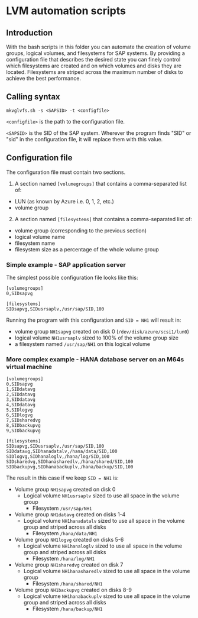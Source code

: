 # LVM automation scripts
## Introduction
With the bash scripts in this folder you can automate the creation of volume groups, logical volumes, and filesystems for SAP systems. By providing a configuration file that describes the desired state you can finely control which filesystems are created and on which volumes and disks they are located. Filesystems are striped across the maximum number of disks to achieve the best performance.

## Calling syntax
~~~~
mkvglvfs.sh -s <SAPSID> -t <configfile>
~~~~

`<configfile>` is the path to the configuration file.

`<SAPSID>` is the SID of the SAP system. Wherever the program finds "SID" or "sid" in the configuration file, it will replace them with this value.

## Configuration file
The configuration file must contain two sections.

1. A section named `[volumegroups]` that contains a comma-separated list of:
* LUN (as known by Azure i.e. 0, 1, 2, etc.)
* volume group

2. A section named `[filesystems]` that contains a comma-separated list of:
* volume group (corresponding to the previous section)
* logical volume name
* filesystem name
* filesystem size as a percentage of the whole volume group

### Simple example - SAP application server
The simplest possible configuration file looks like this:

~~~~
[volumegroups]
0,SIDsapvg

[filesystems]
SIDsapvg,SIDusrsaplv,/usr/sap/SID,100
~~~~

Running the program with this configuration and `SID = NH1` will result in:

* volume group `NH1sapvg` created on disk 0 (`/dev/disk/azure/scsi1/lun0`)
* logical volume `NH1usrsaplv` sized to 100% of the volume group size
* a filesystem named `/usr/sap/NH1` on this logical volume

### More complex example - HANA database server on an M64s virtual machine

~~~~
[volumegroups]
0,SIDsapvg
1,SIDdatavg
2,SIDdatavg
3,SIDdatavg
4,SIDdatavg
5,SIDlogvg
6,SIDlogvg
7,SIDsharedvg
8,SIDbackupvg
9,SIDbackupvg

[filesystems]
SIDsapvg,SIDusrsaplv,/usr/sap/SID,100
SIDdatavg,SIDhanadatalv,/hana/data/SID,100
SIDlogvg,SIDhanaloglv,/hana/log/SID,100
SIDsharedvg,SIDhanasharedlv,/hana/shared/SID,100
SIDbackupvg,SIDhanabackuplv,/hana/backup/SID,100
~~~~

The result in this case if we keep `SID = NH1` is:

* Volume group `NH1sapvg` created on disk 0
  * Logical volume `NH1usrsaplv` sized to use all space in the volume group
    * Filesystem `/usr/sap/NH1`
* Volume group `NH1datavg` created on disks 1-4
  * Logical volume `NH1hanadatalv` sized to use all space in the volume group and striped across all disks
    * Filesystem `/hana/data/NH1`
* Volume group `NH1logvg` created on disks 5-6
  * Logical volume `NH1hanaloglv` sized to use all space in the volume group and striped across all disks
    * Filesystem `/hana/log/NH1`
* Volume group `NH1sharedvg` created on disk 7
  * Logical volume `NH1hanasharedlv` sized to use all space in the volume group
    * Filesystem `/hana/shared/NH1`
* Volume group `NH1backupvg` created on disks 8-9
  * Logical volume `NH1hanabackuplv` sized to use all space in the volume group and striped across all disks
    * Filesystem `/hana/backup/NH1`
